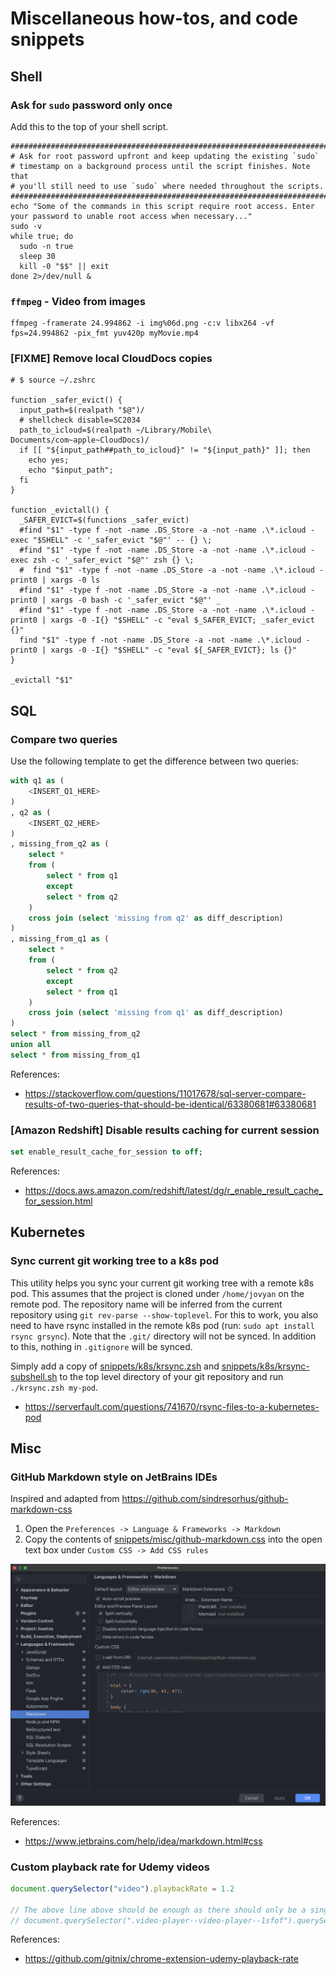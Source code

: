 # Miscellaneous how-tos, and code snippets

## Shell

### Ask for `sudo` password only once

Add this to the top of your shell script.

```shell script
################################################################################
# Ask for root password upfront and keep updating the existing `sudo`
# timestamp on a background process until the script finishes. Note that
# you'll still need to use `sudo` where needed throughout the scripts.
################################################################################
echo "Some of the commands in this script require root access. Enter your password to unable root access when necessary..."
sudo -v
while true; do
  sudo -n true
  sleep 30
  kill -0 "$$" || exit
done 2>/dev/null &
```

### `ffmpeg` - Video from images

```shell script
ffmpeg -framerate 24.994862 -i img%06d.png -c:v libx264 -vf fps=24.994862 -pix_fmt yuv420p myMovie.mp4
```

### [FIXME] Remove local CloudDocs copies

```shell script
# $ source ~/.zshrc

function _safer_evict() {
  input_path=$(realpath "$@")/
  # shellcheck disable=SC2034
  path_to_icloud=$(realpath ~/Library/Mobile\ Documents/com~apple~CloudDocs)/
  if [[ "${input_path##path_to_icloud}" != "${input_path}" ]]; then
    echo yes;
    echo "$input_path";
  fi
}

function _evictall() {
  _SAFER_EVICT=$(functions _safer_evict)
  #find "$1" -type f -not -name .DS_Store -a -not -name .\*.icloud -exec "$SHELL" -c '_safer_evict "$@"' -- {} \;
  #find "$1" -type f -not -name .DS_Store -a -not -name .\*.icloud -exec zsh -c '_safer_evict "$@"' zsh {} \;
  #  find "$1" -type f -not -name .DS_Store -a -not -name .\*.icloud -print0 | xargs -0 ls
  #find "$1" -type f -not -name .DS_Store -a -not -name .\*.icloud -print0 | xargs -0 bash -c '_safer_evict "$@"' _
  #find "$1" -type f -not -name .DS_Store -a -not -name .\*.icloud -print0 | xargs -0 -I{} "$SHELL" -c "eval $_SAFER_EVICT; _safer_evict {}"
  find "$1" -type f -not -name .DS_Store -a -not -name .\*.icloud -print0 | xargs -0 -I{} "$SHELL" -c "eval ${_SAFER_EVICT}; ls {}"
}

_evictall "$1"

```

## SQL

### Compare two queries

Use the following template to get the difference between two queries:

```sql
with q1 as (
    <INSERT_Q1_HERE>
)
, q2 as (
    <INSERT_Q2_HERE>
)
, missing_from_q2 as (
    select *
    from (
        select * from q1 
        except 
        select * from q2
    )
    cross join (select 'missing from q2' as diff_description)
)
, missing_from_q1 as (
    select *
    from (
        select * from q2 
        except
        select * from q1
    )
    cross join (select 'missing from q1' as diff_description)
)
select * from missing_from_q2
union all
select * from missing_from_q1
```

References:

- <https://stackoverflow.com/questions/11017678/sql-server-compare-results-of-two-queries-that-should-be-identical/63380681#63380681>

### [Amazon Redshift] Disable results caching for current session

```sql
set enable_result_cache_for_session to off;
```

References:

- <https://docs.aws.amazon.com/redshift/latest/dg/r_enable_result_cache_for_session.html>

## Kubernetes

### Sync current git working tree to a k8s pod

This utility helps you sync your current git working tree with a remote k8s pod. This assumes that the project
is cloned under `/home/jovyan` on the remote pod. The repository name will be inferred from the current
repository using `git rev-parse --show-toplevel`. For this to work, you also need to have rsync installed in
the remote k8s pod (run: `sudo apt install rsync grsync`). Note that the `.git/` directory will not be synced.
In addition to this, nothing in `.gitignore` will be synced.

Simply add a copy of [snippets/k8s/krsync.zsh](snippets/k8s/krsync.zsh) and
[snippets/k8s/krsync-subshell.sh](snippets/k8s/krsync-subshell.sh) to the top level directory of your git
repository and run `./krsync.zsh my-pod`.

- <https://serverfault.com/questions/741670/rsync-files-to-a-kubernetes-pod>

## Misc

### GitHub Markdown style on JetBrains IDEs

Inspired and adapted from <https://github.com/sindresorhus/github-markdown-css>

1. Open the `Preferences -> Language & Frameworks -> Markdown`
2. Copy the contents of [snippets/misc/github-markdown.css](snippets/misc/github-markdown.css) into the open
   text box under `Custom CSS -> Add CSS rules`

![img.png](assets/img/jetbrains_markdown_css_rules.png)

References:

- <https://www.jetbrains.com/help/idea/markdown.html#css>

### Custom playback rate for Udemy videos

```javascript
document.querySelector("video").playbackRate = 1.2

// The above line above should be enough as there should only be a single <video> element
// document.querySelector(".video-player--video-player--1sfof").querySelector("video").playbackRate = 1.2
```

References:
- <https://github.com/gitnix/chrome-extension-udemy-playback-rate>
